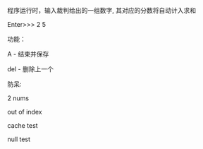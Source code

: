程序运行时，输入裁判给出的一组数字, 其对应的分数将自动计入求和

Enter>>> 2 5

功能：

A - 结束并保存

del - 删除上一个

防呆:

2 nums

out of index

cache test

null test

